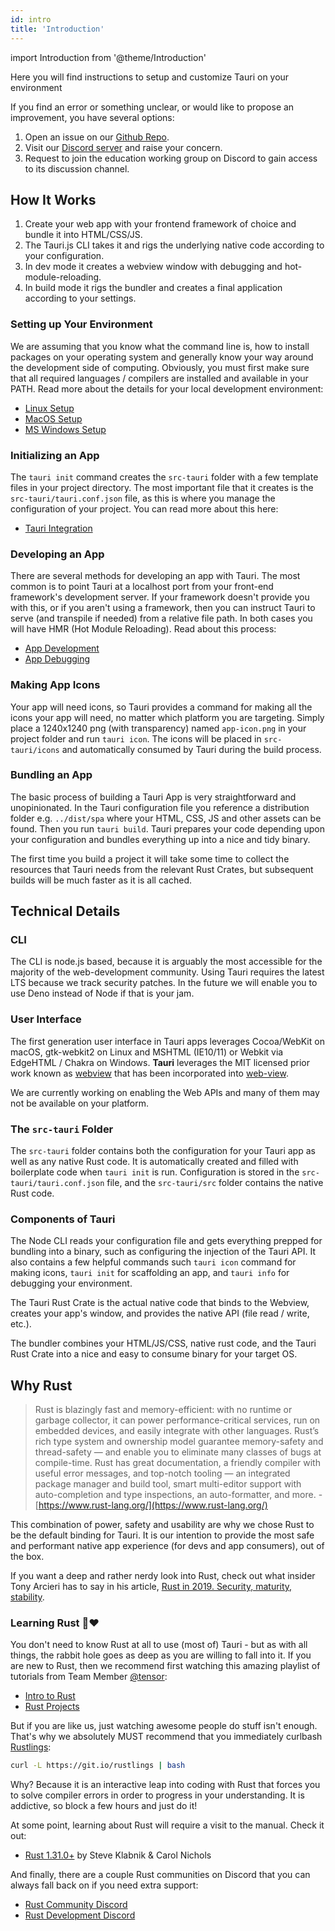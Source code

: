 ```yaml
---
id: intro
title: 'Introduction'
---
```


import Introduction from '@theme/Introduction'

Here you will find instructions to setup and customize Tauri on your environment

If you find an error or something unclear, or would like to propose an improvement, you have several options:<br />

1. Open an issue on our [Github Repo](https://github.com/tauri-apps/tauri-docs).<br />
2. Visit our [Discord server](https://discord.gg/SpmNs4S) and raise your concern.<br />
3. Request to join the education working group on Discord to gain access to its discussion channel.

<Introduction />

## How It Works

1. Create your web app with your frontend framework of choice and bundle it into HTML/CSS/JS.
2. The Tauri.js CLI takes it and rigs the underlying native code according to your configuration.
3. In dev mode it creates a webview window with debugging and hot-module-reloading.
4. In build mode it rigs the bundler and creates a final application according to your settings.

### Setting up Your Environment

We are assuming that you know what the command line is, how to install packages on your operating system and generally know your way around the development side of computing. Obviously, you must first make sure that all required languages / compilers are installed and available in your PATH. Read more about the details for your local development environment:

- [Linux Setup](setup-linux)
- [MacOS Setup](setup-macos)
- [MS Windows Setup](setup-windows)

### Initializing an App

The `tauri init` command creates the `src-tauri` folder with a few template files in your project directory. The most important file that it creates is the `src-tauri/tauri.conf.json` file, as this is where you manage the configuration of your project. You can read more about this here:

- [Tauri Integration](../usage/integration)

### Developing an App

There are several methods for developing an app with Tauri. The most common is to point Tauri at a localhost port from your front-end framework's development server. If your framework doesn't provide you with this, or if you aren't using a framework, then you can instruct Tauri to serve (and transpile if needed) from a relative file path. In both cases you will have HMR (Hot Module Reloading). Read about this process:

- [App Development](../usage/development)
- [App Debugging](../usage/debugging)

### Making App Icons

Your app will need icons, so Tauri provides a command for making all the icons your app will need, no matter which platform you are targeting. Simply place a 1240x1240 png (with transparency) named `app-icon.png` in your project folder and run `tauri icon`. The icons will be placed in `src-tauri/icons` and automatically consumed by Tauri during the build process.

### Bundling an App

The basic process of building a Tauri App is very straightforward and unopinionated. In the Tauri configuration file you reference a distribution folder e.g. `../dist/spa` where your HTML, CSS, JS and other assets can be found. Then you run `tauri build`. Tauri prepares your code depending upon your configuration and bundles everything up into a nice and tidy binary.

<div className="alert alert--info" role="alert">
The first time you build a project it will take some time to collect the resources that Tauri needs from the relevant Rust Crates, but subsequent builds will be much faster as it is all cached.
</div>

## Technical Details

### CLI

The CLI is node.js based, because it is arguably the most accessible for the majority of the web-development community. Using Tauri requires the latest LTS because we track security patches. In the future we will enable you to use Deno instead of Node if that is your jam.

### User Interface

<!-- TODO: Update for Zserge Webview bindings -->

The first generation user interface in Tauri apps leverages Cocoa/WebKit on macOS, gtk-webkit2 on Linux and MSHTML (IE10/11) or Webkit via EdgeHTML / Chakra on Windows. **Tauri** leverages the MIT licensed prior work known as [webview](https://github.com/zserge/webview) that has been incorporated into [web-view](https://github.com/Boscop/web-view).

<div className="alert alert--warning" role="alert">
  We are currently working on enabling the Web APIs and many of them may not be available on your platform.
</div>

### The `src-tauri` Folder

The `src-tauri` folder contains both the configuration for your Tauri app as well as any native Rust code. It is automatically created and filled with boilerplate code when `tauri init` is run. Configuration is stored in the `src-tauri/tauri.conf.json` file, and the `src-tauri/src` folder contains the native Rust code.

### Components of Tauri

The Node CLI reads your configuration file and gets everything prepped for bundling into a binary, such as configuring the injection of the Tauri API. It also contains a few helpful commands such `tauri icon` command for making icons, `tauri init` for scaffolding an app, and `tauri info` for debugging your environment.

The Tauri Rust Crate is the actual native code that binds to the Webview, creates your app's window, and provides the native API (file read / write, etc.).

The bundler combines your HTML/JS/CSS, native rust code, and the Tauri Rust Crate into a nice and easy to consume binary for your target OS.

## Why Rust

> Rust is blazingly fast and memory-efficient: with no runtime or garbage collector, it can power performance-critical services, run on embedded devices, and easily integrate with other languages. Rust’s rich type system and ownership model guarantee memory-safety and thread-safety — and enable you to eliminate many classes of bugs at compile-time. Rust has great documentation, a friendly compiler with useful error messages, and top-notch tooling — an integrated package manager and build tool, smart multi-editor support with auto-completion and type inspections, an auto-formatter, and more. - [https://www.rust-lang.org/](https://www.rust-lang.org/)

This combination of power, safety and usability are why we chose Rust to be the default binding for Tauri. It is our intention to provide the most safe and performant native app experience (for devs and app consumers), out of the box.

If you want a deep and rather nerdy look into Rust, check out what insider Tony Arcieri has to say in his article, [Rust in 2019. Security, maturity, stability](https://tonyarcieri.com/rust-in-2019-security-maturity-stability).

### Learning Rust 🦀❤️

You don't need to know Rust at all to use (most of) Tauri - but as with all things, the rabbit hole goes as deep as you are willing to fall into it. If you are new to Rust, then we recommend first watching this amazing playlist of tutorials from Team Member [@tensor](https://tensor-programming.com/):

- [Intro to Rust](https://www.youtube.com/playlist?list=PLJbE2Yu2zumDF6BX6_RdPisRVHgzV02NW)
- [Rust Projects](https://www.youtube.com/playlist?list=PLJbE2Yu2zumDD5vy2BuSHvFZU0a6RDmgb)

But if you are like us, just watching awesome people do stuff isn't enough. That's why we absolutely MUST recommend that you immediately curlbash [Rustlings](https://github.com/rust-lang/rustlings):

```bash
curl -L https://git.io/rustlings | bash
```

Why? Because it is an interactive leap into coding with Rust that forces you to solve compiler errors in order to progress in your understanding. It is addictive, so block a few hours and just do it!

At some point, learning about Rust will require a visit to the manual. Check it out:

- [Rust 1.31.0+](https://doc.rust-lang.org/stable/book/) by Steve Klabnik & Carol Nichols

And finally, there are a couple Rust communities on Discord that you can always fall back on if you need extra support:

- [Rust Community Discord](https://bit.ly/rust-community)
- [Rust Development Discord](https://discord.gg/SG3m9pk)
